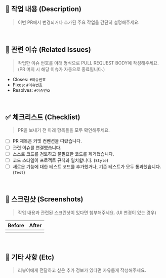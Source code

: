 ## 📄 작업 내용 (Description)

> 이번 PR에서 변경되거나 추가된 주요 작업을 간단히 설명해주세요.

<br>

## 🔗 관련 이슈 (Related Issues)

> 작업한 이슈 번호를 아래 형식으로 PULL REQUEST BODY에 작성해주세요.
> (PR 머지 시 해당 이슈가 자동으로 종료됩니다.)

-   Closes: `#이슈번호`
-   Fixes: `#이슈번호`
-   Resolves: `#이슈번호`

<br>

## ✅ 체크리스트 (Checklist)

> PR을 보내기 전 아래 항목들을 모두 확인해주세요.

-   [ ] PR 제목은 커밋 컨벤션을 따랐습니다.
-   [ ] 관련 이슈를 연결했습니다.
-   [ ] 스스로 코드를 검토하고 불필요한 코드를 제거했습니다.
-   [ ] 코드 스타일이 프로젝트 규칙과 일치합니다. (`Style`)
-   [ ] 새로운 기능에 대한 테스트 코드를 추가했거나, 기존 테스트가 모두 통과했습니다. (`Test`)

<br>

## 📸 스크린샷 (Screenshots)

> 작업 내용과 관련된 스크린샷이 있다면 첨부해주세요. (UI 변경이 있는 경우)

| Before | After |
| :----: | :---: |
|        |       |

<br>

## 💬 기타 사항 (Etc)

> 리뷰어에게 전달하고 싶은 추가 정보가 있다면 자유롭게 작성해주세요.
